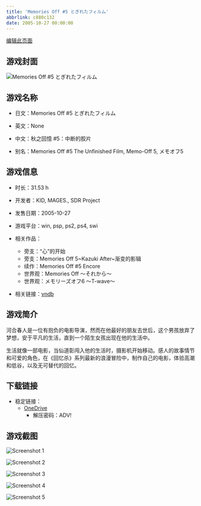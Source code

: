 ```yaml
---
title: 'Memories Off #5 とぎれたフィルム'
abbrlink: c880c132
date: 2005-10-27 00:00:00
---
```

[编辑此页面](https://github.com/ACG-3/ADV3-source/blob/main/source/_posts/games/Memories%20Off%20%235%20%E3%81%A8%E3%81%8E%E3%82%8C%E3%81%9F%E3%83%95%E3%82%A3%E3%83%AB%E3%83%A0.md)

## 游戏封面

![Memories Off #5 とぎれたフィルム](https://pan.timero.xyz/d/onedrive/img_lib_001/Memories%20Off%20%235%20%E3%81%A8%E3%81%8E%E3%82%8C%E3%81%9F%E3%83%95%E3%82%A3%E3%83%AB%E3%83%A0_cover.avif)


## 游戏名称

- 日文：Memories Off #5 とぎれたフィルム
- 英文：None
- 中文：秋之回憶 #5：中断的胶片

- 别名：Memories Off #5 The Unfinished Film, Memo-Off 5, メモオフ5


## 游戏信息

- 时长：31.53 h
- 开发者：KID, MAGES., SDR Project
- 发售日期：2005-10-27
- 游戏平台：win, psp, ps2, ps4, swi
- 相关作品：
   - 旁支：“心”的开始
   - 旁支：Memories Off 5~Kazuki After~渐变的影辑
   - 续作：Memories Off #5 Encore
   - 世界观：Memories Off ～それから～
   - 世界观：メモリーズオフ6 ～T-wave～

- 相关链接：[vndb](https://vndb.org/v1325)


## 游戏简介

河合春人是一位有抱负的电影导演，然而在他最好的朋友去世后，这个男孩放弃了梦想，安于平凡的生活，直到一个陌生女孩出现在他的生活中。

生活就像一部电影，当仙道彰闯入他的生活时，摄影机开始移动。感人的故事情节和可爱的角色，在《回忆杀》系列最新的浪漫冒险中，制作自己的电影，体验高潮和低谷，以及无可替代的回忆。




## 下载链接

- 稳定链接：
    - [OneDrive](https://pan.timero.xyz/onedrive/adv_lib_001/Memories%20Off%20%235%20%E3%81%A8%E3%81%8E%E3%82%8C%E3%81%9F%E3%83%95%E3%82%A3%E3%83%AB%E3%83%A0)
        - 解压密码：ADV!



## 游戏截图


![Screenshot 1](https://pan.timero.xyz/d/onedrive/img_lib_001/Memories%20Off%20%235%20%E3%81%A8%E3%81%8E%E3%82%8C%E3%81%9F%E3%83%95%E3%82%A3%E3%83%AB%E3%83%A0_Screenshot_1.avif)

![Screenshot 2](https://pan.timero.xyz/d/onedrive/img_lib_001/Memories%20Off%20%235%20%E3%81%A8%E3%81%8E%E3%82%8C%E3%81%9F%E3%83%95%E3%82%A3%E3%83%AB%E3%83%A0_Screenshot_2.avif)

![Screenshot 3](https://pan.timero.xyz/d/onedrive/img_lib_001/Memories%20Off%20%235%20%E3%81%A8%E3%81%8E%E3%82%8C%E3%81%9F%E3%83%95%E3%82%A3%E3%83%AB%E3%83%A0_Screenshot_3.avif)

![Screenshot 4](https://pan.timero.xyz/d/onedrive/img_lib_001/Memories%20Off%20%235%20%E3%81%A8%E3%81%8E%E3%82%8C%E3%81%9F%E3%83%95%E3%82%A3%E3%83%AB%E3%83%A0_Screenshot_4.avif)

![Screenshot 5](https://pan.timero.xyz/d/onedrive/img_lib_001/Memories%20Off%20%235%20%E3%81%A8%E3%81%8E%E3%82%8C%E3%81%9F%E3%83%95%E3%82%A3%E3%83%AB%E3%83%A0_Screenshot_5.avif)

